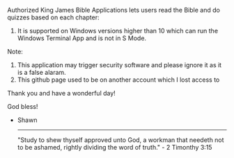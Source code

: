 Authorized King James Bible Applications lets users read the Bible and do quizzes based on each chapter: 

1. It is supported on Windows versions higher than 10 which can run the Windows Terminal App and is not in S Mode.

Note: 

1. This application may trigger security software and please ignore it as it is a false alaram.
2. This github page used to be on another account which I lost access to

Thank you and have a wonderful day!

God bless!

- Shawn

  __________________________________________________________________________________________________________________________________________
  "Study to shew thyself approved unto God, a workman that needeth not to be ashamed, rightly dividing the word of truth." - 2 Timonthy 3:15
